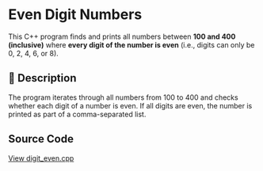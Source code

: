# Even Digit Numbers

This C++ program finds and prints all numbers between **100 and 400 (inclusive)** where **every digit of the number is even** (i.e., digits can only be 0, 2, 4, 6, or 8).

## 🚀 Description

The program iterates through all numbers from 100 to 400 and checks whether each digit of a number is even. If all digits are even, the number is printed as part of a comma-separated list.

## Source Code

[View digit_even.cpp](digit_even.cpp)
